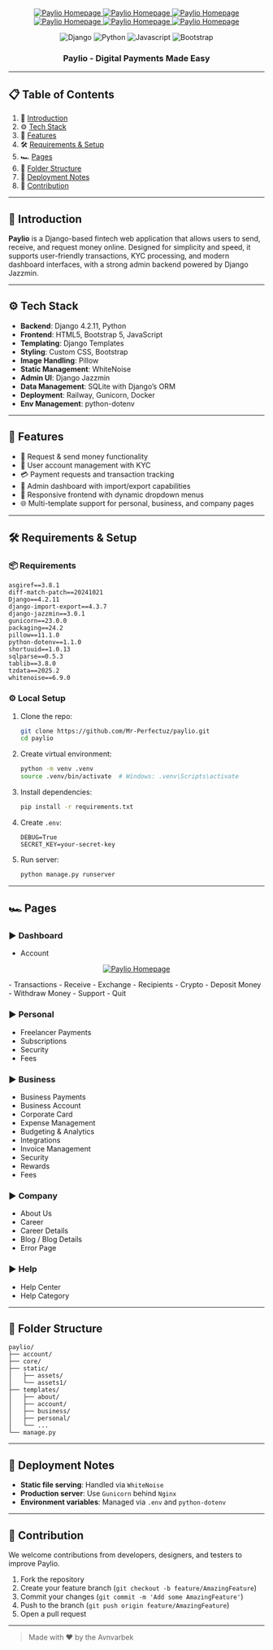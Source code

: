 ﻿﻿
<div align="center">

<p align="center">
    <a href="">
        <img src="public/image1.png" alt="Paylio Homepage">
        <img src="public/image2.png" alt="Paylio Homepage">
        <img src="public/image3.png" alt="Paylio Homepage">
        <img src="public/image4.png" alt="Paylio Homepage">
        <img src="public/image5.png" alt="Paylio Homepage">
        <img src="public/image6.png" alt="Paylio Homepage">
    </a>    
</p>

<div>
  <img src="https://img.shields.io/badge/-Django-black?style=for-the-badge&logo=django&color=092E20" alt="Django" />
  <img src="https://img.shields.io/badge/-Python-black?style=for-the-badge&logo=python&color=3776AB" alt="Python" />
  <img src="https://img.shields.io/badge/-JavaScript-black?style=for-the-badge&logo=javascript&color=F7DF1E" alt="Javascript" />
  <img src="https://img.shields.io/badge/-Bootstrap-black?style=for-the-badge&logo=bootstrap&color=7952B3" alt="Bootstrap" />
</div>

<h3 align="center">Paylio - Digital Payments Made Easy</h3>
</div>

---

## 📋 Table of Contents

1. 🚀 [Introduction](#introduction)
2. ⚙️ [Tech Stack](#tech-stack)
3. 🔋 [Features](#features)
4. 🛠️ [Requirements & Setup](#requirements--setup)
5. 🏎️ [Pages](#pages)
6. 📁 [Folder Structure](#folder-structure)
7. 🧾 [Deployment Notes](#deployment-notes)
8. 🤝 [Contribution](#contribution)

---

## 🚀 Introduction

**Paylio** is a Django-based fintech web application that allows users to send, receive, and request money online. Designed for simplicity and speed, it supports user-friendly transactions, KYC processing, and modern dashboard interfaces, with a strong admin backend powered by Django Jazzmin.

---

## ⚙️ Tech Stack

- **Backend**: Django 4.2.11, Python
- **Frontend**: HTML5, Bootstrap 5, JavaScript
- **Templating**: Django Templates
- **Styling**: Custom CSS, Bootstrap
- **Image Handling**: Pillow
- **Static Management**: WhiteNoise
- **Admin UI**: Django Jazzmin
- **Data Management**: SQLite with Django’s ORM
- **Deployment**: Railway, Gunicorn, Docker 
- **Env Management**: python-dotenv

---

## 🔋 Features

- 🧾 Request & send money functionality
- 🧍 User account management with KYC
- 💳 Payment requests and transaction tracking
- 🧠 Admin dashboard with import/export capabilities
- 🎨 Responsive frontend with dynamic dropdown menus
- 🌐 Multi-template support for personal, business, and company pages

---

## 🛠️ Requirements & Setup

### 📦 Requirements

```text
asgiref==3.8.1
diff-match-patch==20241021
Django==4.2.11
django-import-export==4.3.7
django-jazzmin==3.0.1
gunicorn==23.0.0
packaging==24.2
pillow==11.1.0
python-dotenv==1.1.0
shortuuid==1.0.13
sqlparse==0.5.3
tablib==3.8.0
tzdata==2025.2
whitenoise==6.9.0
```

### ⚙️ Local Setup

1. Clone the repo:
   ```bash
   git clone https://github.com/Mr-Perfectuz/paylio.git
   cd paylio
   ```

2. Create virtual environment:
   ```bash
   python -m venv .venv
   source .venv/bin/activate  # Windows: .venv\Scripts\activate
   ```

3. Install dependencies:
   ```bash
   pip install -r requirements.txt
   ```

4. Create `.env`:
   ```env
   DEBUG=True
   SECRET_KEY=your-secret-key
   ```

5. Run server:
   ```bash
   python manage.py runserver
   ```

---

## 🏎️ Pages

### ▶ Dashboard
- Account
<p align="center">
    <a href="">
        <img src="public/account_main.png" alt="Paylio Homepage">
    </a>    
</p>
- Transactions
- Receive
- Exchange
- Recipients
- Crypto
- Deposit Money
- Withdraw Money
- Support
- Quit

### ▶ Personal
- Freelancer Payments
- Subscriptions
- Security
- Fees

### ▶ Business
- Business Payments
- Business Account
- Corporate Card
- Expense Management
- Budgeting & Analytics
- Integrations
- Invoice Management
- Security
- Rewards
- Fees

### ▶ Company
- About Us
- Career
- Career Details
- Blog / Blog Details
- Error Page

### ▶ Help
- Help Center
- Help Category

---

## 📁 Folder Structure

```
paylio/
├── account/
├── core/
├── static/
│   ├── assets/
│   └── assets1/
├── templates/
│   ├── about/
│   ├── account/
│   ├── business/
│   ├── personal/
│   └── ...
└── manage.py
```

---

## 🧾 Deployment Notes

- **Static file serving**: Handled via `WhiteNoise`
- **Production server**: Use `Gunicorn` behind `Nginx`
- **Environment variables**: Managed via `.env` and `python-dotenv`

---

## 🤝 Contribution

We welcome contributions from developers, designers, and testers to improve Paylio.

1. Fork the repository  
2. Create your feature branch (`git checkout -b feature/AmazingFeature`)  
3. Commit your changes (`git commit -m 'Add some AmazingFeature'`)  
4. Push to the branch (`git push origin feature/AmazingFeature`)  
5. Open a pull request  

---

> Made with ❤️ by the Avnvarbek
